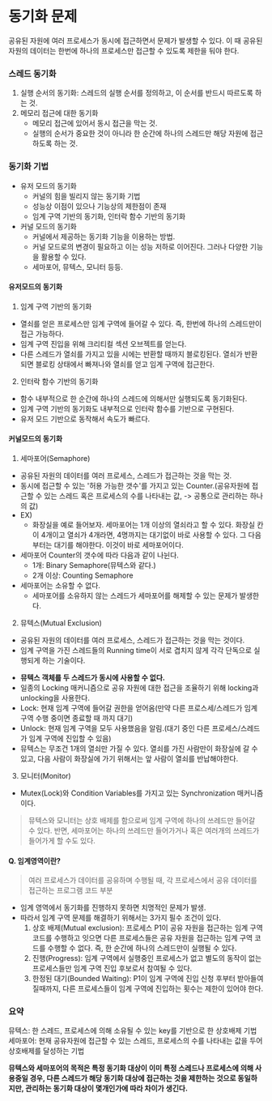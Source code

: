 # 동기화 문제

공유된 자원에 여러 프로세스가 동시에 접근하면서 문제가 발생할 수 있다. 이 때 공유된 자원의 데이터는 한번에 하나의 프로세스만 접근할 수 있도록 제한을 둬야 한다.

### 스레드 동기화

1. 실행 순서의 동기화: 스레드의 실행 순서를 정의하고, 이 순서를 반드시 따르도록 하는 것.
2. 메모리 접근에 대한 동기화
   - 메모리 접근에 있어서 동시 접근을 막는 것.
   - 실행의 순서가 중요한 것이 아니라 한 순간에 하나의 스레드만 해당 자원에 접근하도록 하는 것.

### 동기화 기법

- 유저 모드의 동기화
  - 커널의 힘을 빌리지 않는 동기화 기법
  - 성능상 이점이 있으나 기능상의 제한점이 존재
  - 임계 구역 기반의 동기화, 인터락 함수 기반의 동기화
- 커널 모드의 동기화
  - 커널에서 제공하는 동기화 기능을 이용하는 방법.
  - 커널 모드로의 변경이 필요하고 이는 성능 저하로 이어진다. 그러나 다양한 기능을 활용할 수 있다.
  - 세마포어, 뮤텍스, 모니터 등등.

#### 유저모드의 동기화

1. 임계 구역 기반의 동기화

- 열쇠를 얻은 프로세스만 임계 구역에 들어갈 수 있다. 즉, 한번에 하나의 스레드만이 접근 가능하다.
- 임계 구역 진입을 위해 크리티컬 섹션 오브젝트를 얻는다.
- 다른 스레드가 열쇠를 가지고 있을 시에는 반환할 때까지 블로킹된다. 열쇠가 반환되면 블로킹 상태에서 빠져나와 열쇠를 얻고 임계 구역에 접근한다.

2. 인터락 함수 기반의 동기화

- 함수 내부적으로 한 순간에 하나의 스레드에 의해서만 실행되도록 동기화된다.
- 임계 구역 기반의 동기화도 내부적으로 인터락 함수를 기반으로 구현된다.
- 유저 모드 기반으로 동작해서 속도가 빠르다.

#### 커널모드의 동기화

1. 세마포어(Semaphore)

- 공유된 자원의 데이터를 여러 프로세스, 스레드가 접근하는 것을 막는 것.
- 동시에 접근할 수 있는 '허용 가능한 갯수'를 가지고 있는 Counter.(공유자원에 접근할 수 있는 스레드 혹은 프로세스의 수를 나타내는 값, -> 공통으로 관리하는 하나의 값)
- EX)
  - 화장실을 예로 들어보자. 세마포어는 1개 이상의 열쇠라고 할 수 있다. 화장실 칸이 4개이고 열쇠가 4개라면, 4명까지는 대기없이 바로 사용할 수 있다. 그 다음부터는 대기를 해야한다. 이것이 바로 세마포어이다.
- 세마포어 Counter의 갯수에 따라 다음과 같이 나뉜다.
  - 1개: Binary Semaphore(뮤텍스와 같다.)
  - 2개 이상: Counting Semaphore
- 세마포어는 소유할 수 없다.
  - 세마포어를 소유하지 않는 스레드가 세마포어를 해제할 수 있는 문제가 발생한다.

2. 뮤텍스(Mutual Exclusion)

- 공유된 자원의 데이터를 여러 프로세스, 스레드가 접근하는 것을 막는 것이다.
- 임계 구역을 가진 스레드들의 Running time이 서로 겹치지 않게 각각 단독으로 실행되게 하는 기술이다.

* **뮤텍스 객체를 두 스레드가 동시에 사용할 수 없다.**
* 일종의 Locking 매커니즘으로 공유 자원에 대한 접근을 조율하기 위해 locking과 unlocking을 사용한다.
* Lock: 현재 임계 구역에 들어갈 권한을 얻어옴(만약 다른 프로스세/스레드가 임계 구역 수행 중이면 종료할 때 까지 대기)
* Unlock: 현재 임계 구역을 모두 사용했음을 알림.(대기 중인 다른 프로세스/스레드가 임계 구역에 진입할 수 있음)
* 뮤텍스는 무조건 1개의 열쇠만 가질 수 있다. 열쇠를 가진 사람만이 화장실에 갈 수 있고, 다음 사람이 화장실에 가기 위해서는 앞 사람이 열쇠를 반납해야한다.

3. 모니터(Monitor)

- Mutex(Lock)와 Condition Variables를 가지고 있는 Synchronization 매커니즘이다.

> 뮤텍스와 모니터는 상호 배제를 함으로써 임계 구역에 하나의 쓰레드만 들어갈 수 있다.
> 반면, 세마포어는 하나의 쓰레드만 들어가거나 혹은 여러개의 쓰레드가 들어가게 할 수도 있다.

#### Q. 임계영역이란?

> 여러 프로세스가 데이터를 공유하며 수행될 때, 각 프로세스에서 공유 데이터를 접근하는 프로그램 코드 부분

- 임계 영역에서 동기화를 진행하지 못하면 치명적인 문제가 발생.
- 따라서 임계 구역 문제를 해결하기 위해서는 3가지 필수 조건이 있다.
  1. 상호 배제(Mutual exclusion): 프로세스 P1이 공유 자원을 접근하는 임계 구역 코드를 수행하고 잇으면 다른 프로세스들은 공유 자원을 접근하는 임계 구역 코드를 수행할 수 없다. 즉, 한 순간에 하나의 스레드만이 실행될 수 있다.
  2. 진행(Progress): 임계 구역에서 실행중인 프로세스가 없고 별도의 동작이 없는 프로세스들만 임계 구역 진입 후보로서 참여될 수 있다.
  3. 한정된 대기(Bounded Waiting): P1이 임계 구역에 진입 신청 후부터 받아들여질때까지, 다른 프로세스들이 임계 구역에 진입하는 횟수는 제한이 있어야 한다.

### 요약

뮤텍스: 한 스레드, 프로세스에 의해 소유될 수 있는 key를 기반으로 한 상호배제 기법
세마포어: 현재 공유자원에 접근할 수 있는 스레드, 프로세스의 수를 나타내는 값을 두어 상호배제를 달성하는 기법

**뮤텍스와 세마포어의 목적은 특정 동기화 대상이 이미 특정 스레드나 프로세스에 의해 사용중일 경우, 다른 스레드가 해당 동기화 대상에 접근하는 것을 제한하는 것으로 동일하지만, 관리하는 동기화 대상이 몇개인가에 따라 차이가 생긴다.**
